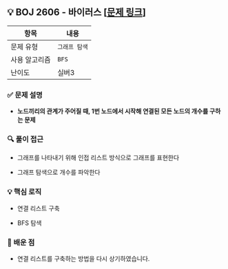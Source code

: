 ## 💡 BOJ 2606 - 바이러스 [[문제 링크](https://www.acmicpc.net/problem/2606)]

| 항목 | 내용 |
|------|------|
| 문제 유형 | `그래프 탐색` |
| 사용 알고리즘 | `BFS` |
| 난이도 | 실버3 |

### ✅ 문제 설명
- **노드끼리의 관계가 주어질 때, 1번 노드에서 시작해 연결된 모든 노드의 개수를 구하는 문제**


### 🔍 풀이 접근
- 그래프를 나타내기 위해 인접 리스트 방식으로 그래프를 표현한다

- 그래프 탐색으로 개수를 파악한다

### 💡 핵심 로직
- 연결 리스트 구축

- BFS 탐색

### 📌 배운 점
- 연결 리스트를 구축하는 방법을 다시 상기하였습니다.